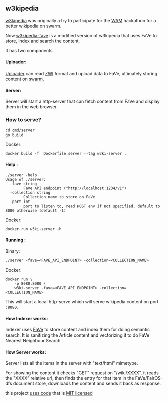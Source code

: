 ## w3kipedia

[w3kipedia](https://github.com/onepeerlabs/w3kipedia) was originally a try to participate for the [WAM](https://www.wearemillions.online/) hackathon for a better wikipedia on swarm.

Now [w3kipedia-fave](https://github.com/onepeerlabs/w3kipedia-fave) is a modified version of w3kipedia that uses FaVe to store, index and search the content.

It has two components

#### Uploader: 

[Uploader](./cmd/uploader/README.md) can read [ZWI](https://docs.encyclosphere.org/#/zwi-format) format and upload data to FaVe, ultimately storing content on [swarm](https://www.ethswarm.org/).

#### Server:

Server will start a http-server that can fetch content from FaVe and display them in the web browser.  



### How to serve?

```
cd cmd/server
go build
```

Docker:
```
docker build -f  Dockerfile.server --tag w3ki-server .
```

#### Help :

```
./server -help                                                                                          
Usage of ./server:
  -fave string
        FaVe API endpoint ("http://localhost:1234/v1")
  -collection string
        Collection name to store on FaVe
  -port int
        port to listen to, read HOST env if not specified, default to 8080 otherwise (default -1)
```

Docker:
```
docker run w3ki-server -h
```


#### Running :

Binary: 
```
./server -fave=<FAVE_API_ENDPOINT> -collection=<COLLECTION_NAME>
```

Docker:
```
docker run \
    -p 8080:8080 \
    w3ki-server -fave=<FAVE_API_ENDPOINT> -collection=<COLLECTION_NAME>
```

This will start a local http-serve which will serve wikipedia content on port `:8080`. 

#### How Indexer works:

Indexer uses [FaVe](https://github.com/fairDataSociety/FaVe) to store content and index them for doing semantic search. It is sanitizing the Article content and vectorizing it to do FaVe Nearest Neighbour Search. 

#### How Server works:

Server lists all the items in the server with "text/html" mimetype. 

For showing the content it checks "GET" request on "/wiki/XXXX". it reads the "XXXX" relative url, then finds the entry for that item in the FaVe/FairOS-dfs document store,
downloads the content and sends it back as response.

this project [uses code](https://github.com/akhenakh/gozim/blob) that is [MIT licensed](https://github.com/akhenakh/gozim/blob/master/LICENSE)